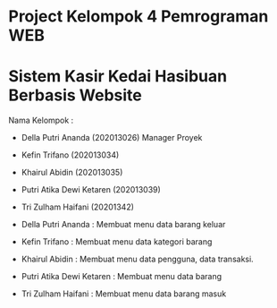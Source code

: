 # Project Kelompok 4 Pemrograman WEB
# Sistem Kasir Kedai Hasibuan Berbasis Website

Nama Kelompok :
* Della Putri Ananda (202013026) Manager Proyek
* Kefin Trifano (202013034)
* Khairul Abidin (202013035)
* Putri Atika Dewi Ketaren (202013039)
* Tri Zulham Haifani (20201342)

* Della Putri Ananda : Membuat menu data barang keluar
* Kefin Trifano : Membuat menu data kategori barang
* Khairul Abidin : Membuat menu data pengguna, data transaksi.
* Putri Atika Dewi Ketaren : Membuat menu data barang
* Tri Zulham Haifani : Membuat menu data barang masuk
